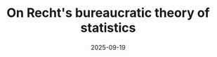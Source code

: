 ---
layout: writing
title: "On Recht's bureaucratic theory of statistics"
description: Engaging in the statistics wars. Does it make sense to talk about ex ante policy on its own?
date: "2025-09-19" 
status: published
external_only: True 
external_link: https://www.stepstophaeacia.com/p/on-rechts-bureaucratic-theory-of
---